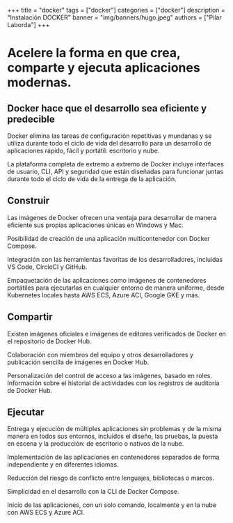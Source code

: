 +++
title = "docker"
tags = ["docker"]
categories = ["docker"]
description = "Instalación DOCKER"
banner = "img/banners/hugo.jpeg"
authors = ["Pilar Laborda"]
+++

# Acelere la forma en que crea, comparte y ejecuta aplicaciones modernas.

## Docker hace que el desarrollo sea eficiente y predecible

Docker elimina las tareas de configuración repetitivas y mundanas y se utiliza durante todo el ciclo de vida del desarrollo para un desarrollo de aplicaciones rápido, fácil y portátil: escritorio y nube. 

La plataforma completa de extremo a extremo de Docker incluye interfaces de usuario, CLI, API y seguridad que están diseñadas para funcionar juntas durante todo el ciclo de vida de la entrega de la aplicación.

## Construir

Las imágenes de Docker ofrecen una ventaja para desarrollar de manera eficiente sus propias aplicaciones únicas en Windows y Mac. 

Posibilidad de creación de una aplicación multicontenedor con Docker Compose.

Integración con las herramientas favoritas de los desarrolladores,  incluidas VS Code, CircleCI y GitHub.

Empaquetación de las aplicaciones como imágenes de contenedores portátiles para ejecutarlas en cualquier entorno de manera uniforme, desde Kubernetes locales hasta AWS ECS, Azure ACI, Google GKE y más.

## Compartir

Existen imágenes oficiales e imágenes de editores verificados de Docker en el repositorio de Docker Hub.

Colaboración con miembros del equipo y otros desarrolladores y publicación sencilla de imágenes en Docker Hub.

Personalización del control de acceso a las imágenes, basado en roles.
Información sobre el historial de actividades con los registros de auditoría de Docker Hub.

## Ejecutar

Entrega y ejecución de múltiples aplicaciones sin problemas y de la misma manera en todos sus entornos, incluidos el diseño, las pruebas, la puesta en escena y la producción: de escritorio o nativos de la nube.

Implementación de las aplicaciones en contenedores separados de forma independiente y en diferentes idiomas. 

Reducción del riesgo de conflicto entre lenguajes, bibliotecas o marcos.

Simplicidad en el desarrollo con la CLI de Docker Compose.

Inicio de las aplicaciones, con un solo comando, localmente y en la nube con AWS ECS y Azure ACI.
